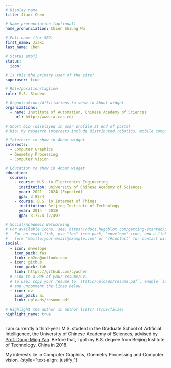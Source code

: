 ```yaml
---
# Display name
title: Jiaxi Chen

# Name pronunciation (optional)
name_pronunciation: Chien Shiung Wu

# Full name (for SEO)
first_name: Jiaxi
last_name: Chen

# Status emoji
status:
  icon: 

# Is this the primary user of the site?
superuser: true

# Role/position/tagline
role: M.S. Student

# Organizations/Affiliations to show in About widget
organizations:
  - name: Institute of Automation, Chinese Academy of Sciences
    url: http://www.ia.cas.cn/

# Short bio (displayed in user profile at end of posts)
# bio: My research interests include distributed robotics, mobile computing and programmable matter.

# Interests to show in About widget
interests:
  - Computer Graphics
  - Geometry Processing
  - Computer Vision

# Education to show in About widget
education:
  courses:
    - course: M.S. in Electronics Engineering
      institution: University of Chinese Academy of Sciences
      year: 2021 - 2024 (Expected)
      gpa: 3.88/4
    - course: B.S. in Internet of Things
      institution: Beijing Institute of Technology
      year: 2014 - 2018
      gpa: 3.77/4 (2/49)

# Social/Academic Networking
# For available icons, see: https://docs.hugoblox.com/getting-started/page-builder/#icons
#   For an email link, use "fas" icon pack, "envelope" icon, and a link in the
#   form "mailto:your-email@example.com" or "/#contact" for contact widget.
social:
  - icon: envelope
    icon_pack: fas
    link: ch2en@outlook.com
  - icon: github
    icon_pack: fab
    link: https://github.com/cyachen
  # Link to a PDF of your resume/CV.
  # To use: copy your resume to `static/uploads/resume.pdf`, enable `ai` icons in `params.yaml`,
  # and uncomment the lines below.
  - icon: cv
    icon_pack: ai
    link: uploads/resume.pdf

# Highlight the author in author lists? (true/false)
highlight_name: true
---
```


I am currently a third-year M.S. student in the Graduate School of Artificial Intelligence, the University of Chinese Academy of Sciences, advised by [Prof. Dong-Ming Yan](https://sites.google.com/site/yandongming/dong-ming-yans-homepage). Before that, I got my B.S. degree from Beijing Institute of Technology, China in 2018.

My interests lie in Computer Graphics, Goemetry Processing and Computer vision.
{style="text-align: justify;"}
